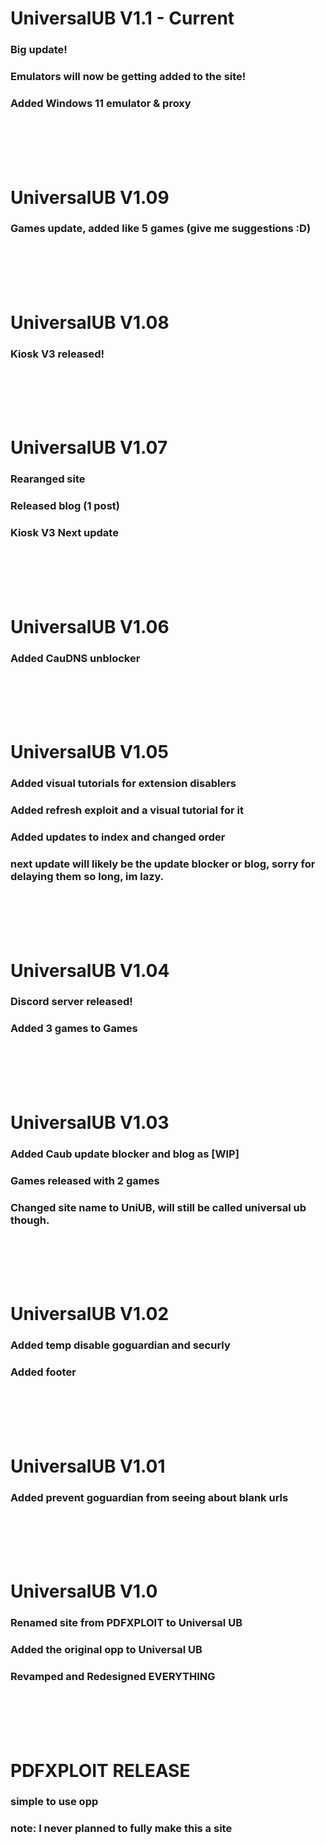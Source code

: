 # UniversalUB V1.1 - Current
### Big update!
### Emulators will now be getting added to the site!
### Added Windows 11 emulator & proxy

<br><br><br><br>

# UniversalUB V1.09
### Games update, added like 5 games (give me suggestions :D)

<br><br><br><br>

# UniversalUB V1.08
### Kiosk V3 released!

<br><br><br><br>

# UniversalUB V1.07
### Rearanged site
### Released blog (1 post)
### Kiosk V3 Next update

<br><br><br><br>

# UniversalUB V1.06
### Added CauDNS unblocker

<br><br><br><br>

# UniversalUB V1.05
### Added visual tutorials for extension disablers
### Added refresh exploit and a visual tutorial for it
### Added updates to index and changed order

### next update will likely be the update blocker or blog, sorry for delaying them so long, im lazy.

<br><br><br><br>

# UniversalUB V1.04
### Discord server released!
### Added 3 games to Games

<br><br><br><br>

# UniversalUB V1.03
### Added Caub update blocker and blog as [WIP]
### Games released with 2 games
### Changed site name to UniUB, will still be called universal ub though.

<br><br><br><br>

# UniversalUB V1.02
### Added temp disable goguardian and securly
### Added footer

<br><br><br><br>

# UniversalUB V1.01
### Added prevent goguardian from seeing about blank urls

<br><br><br><br>

# UniversalUB V1.0
### Renamed site from PDFXPLOIT to Universal UB
### Added the original opp to Universal UB
### Revamped and Redesigned EVERYTHING

<br><br><br><br>

# PDFXPLOIT RELEASE
### simple to use opp
### note: I never planned to fully make this a site
